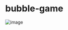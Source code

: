 # bubble-game
![image](https://github.com/ahmad6323/bubble-game/assets/111060767/b632e515-c91d-4250-8f31-b48ac0eb7177)
